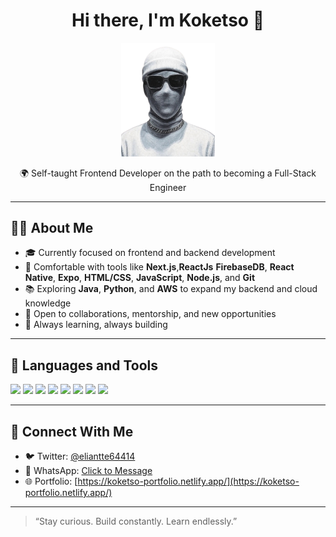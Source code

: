 <h1 align="center">Hi there, I'm Koketso 👋</h1>

<p align="center">
  <img src="https://github.com/3liantte/3liantte/blob/main/profile-pic.png?raw=true" width="150" alt="Profile image" />
</p>

<p align="center">🌍 Self-taught Frontend Developer on the path to becoming a Full-Stack Engineer</p>

---

## 👨‍💻 About Me

- 🎓 Currently focused on frontend and backend development
- 🚀 Comfortable with tools like **Next.js**,**ReactJs** **FirebaseDB**, **React Native**, **Expo**, **HTML/CSS**, **JavaScript**, **Node.js**, and **Git**
- 📚 Exploring **Java**, **Python**, and **AWS** to expand my backend and cloud knowledge
- 🤝 Open to collaborations, mentorship, and new opportunities
- 🧠 Always learning, always building

---

## 🧰 Languages and Tools

<p>
  <img src="https://img.shields.io/badge/Next.js-000000?style=for-the-badge&logo=next.js&logoColor=white" />
  <img src="https://img.shields.io/badge/React_Native-20232A?style=for-the-badge&logo=react&logoColor=61DAFB" />
  <img src="https://img.shields.io/badge/Expo-000020?style=for-the-badge&logo=expo&logoColor=white" />
  <img src="https://img.shields.io/badge/HTML5-E34F26?style=for-the-badge&logo=html5&logoColor=white" />
  <img src="https://img.shields.io/badge/CSS3-1572B6?style=for-the-badge&logo=css3&logoColor=white" />
  <img src="https://img.shields.io/badge/JavaScript-F7DF1E?style=for-the-badge&logo=javascript&logoColor=black" />
  <img src="https://img.shields.io/badge/Node.js-339933?style=for-the-badge&logo=nodedotjs&logoColor=white" />
  <img src="https://img.shields.io/badge/Git-F05032?style=for-the-badge&logo=git&logoColor=white" />
</p>

---

## 🔗 Connect With Me

- 🐦 Twitter: [@eliantte64414](https://twitter.com/eliantte64414?s=21)
- 📱 WhatsApp: [Click to Message](https://wa.me/+27614091530) <!-- replace with your number -->
- 🌐 Portfolio: [https://koketso-portfolio.netlify.app/](https://koketso-portfolio.netlify.app/)

---

> “Stay curious. Build constantly. Learn endlessly.”

